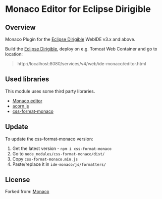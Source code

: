 # Monaco Editor for Eclipse Dirigible

## Overview

Monaco Plugin for the [Eclipse Dirigible](https://github.com/eclipse/dirigible) WebIDE v3.x and above.

Build the [Eclipse Dirigible](https://github.com/eclipse/dirigible), deploy on e.g. Tomcat Web Container and go to location:

> http://localhost:8080/services/v4/web/ide-monaco/editor.html

## Used libraries

This module uses some third party libraries.

- [Monaco editor](https://github.com/dirigiblelabs/monaco-editor)
- [acorn.js](https://github.com/acornjs/acorn)
- [css-format-monaco](https://github.com/troy351/css-format-monaco/)

## Update

To update the css-format-monaco version:

1. Get the latest version - `npm i css-format-monaco`
2. Go to `node_modules/css-format-monaco/dist/`
3. Copy `css-format-monaco.min.js`
4. Paste/replace it in `ide-monaco/js/formatters/`

## License

Forked from: [Monaco](https://github.com/Microsoft/monaco-editor)
